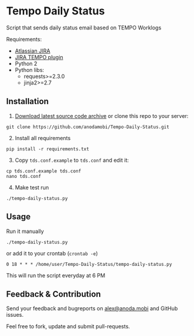 Tempo Daily Status
==================

Script that sends daily status email based on TEMPO Worklogs

Requirements:

* [Atlassian JIRA](https://www.atlassian.com/software/jira)
* [JIRA TEMPO plugin](http://www.tempoplugin.com)
* Python 2
* Python libs:
  * requests>=2.3.0
  * jinja2>=2.7

Installation
------------

1) [Download latest source code archive](https://github.com/anodamobi/Tempo-Daily-Status/archive/master.zip) or clone this repo to your server:

```
git clone https://github.com/anodamobi/Tempo-Daily-Status.git
```

2) Install all requirements

```
pip install -r requirements.txt
```

3) Copy `tds.conf.example` to `tds.conf` and edit it:

```
cp tds.conf.example tds.conf
nano tds.conf
```

4) Make test run

```
./tempo-daily-status.py
```


Usage
-----

Run it manually

```
./tempo-daily-status.py
```

or add it to your crontab (`crontab -e`)

```
0 18 * * * /home/user/Tempo-Daily-Status/tempo-daily-status.py
```

This will run the script everyday at 6 PM

Feedback & Contribution
-----------------------

Send your feedback and bugreports on [alex@anoda.mobi](mailto:alex@anoda.mobi) and GitHub issues.

Feel free to fork, update and submit pull-requests.